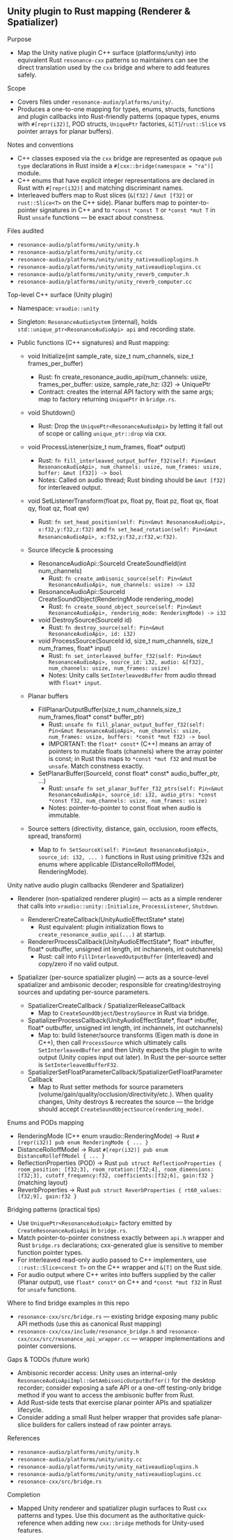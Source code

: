 ## Unity plugin to Rust mapping (Renderer & Spatializer)

Purpose
- Map the Unity native plugin C++ surface (platforms/unity) into equivalent Rust `resonance-cxx` patterns so maintainers can see the direct translation used by the `cxx` bridge and where to add features safely.

Scope
- Covers files under `resonance-audio/platforms/unity/`.
- Produces a one-to-one mapping for types, enums, structs, functions and plugin callbacks into Rust-friendly patterns (opaque types, enums with `#[repr(i32)]`, POD structs, `UniquePtr` factories, `&[T]`/`rust::Slice` vs pointer arrays for planar buffers).

Notes and conventions
- C++ classes exposed via the `cxx` bridge are represented as opaque `pub type` declarations in Rust inside a `#[cxx::bridge(namespace = "ra")]` module.
- C++ enums that have explicit integer representations are declared in Rust with `#[repr(i32)]` and matching discriminant names.
- Interleaved buffers map to Rust slices (`&[f32]` / `&mut [f32]` or `rust::Slice<T>` on the C++ side). Planar buffers map to pointer-to-pointer signatures in C++ and to `*const *const T` or `*const *mut T` in Rust `unsafe` functions — be exact about constness.

Files audited
- `resonance-audio/platforms/unity/unity.h`
- `resonance-audio/platforms/unity/unity.cc`
- `resonance-audio/platforms/unity/unity_nativeaudioplugins.h`
- `resonance-audio/platforms/unity/unity_nativeaudioplugins.cc`
- `resonance-audio/platforms/unity/unity_reverb_computer.h`
- `resonance-audio/platforms/unity/unity_reverb_computer.cc`

Top-level C++ surface (Unity plugin)
- Namespace: `vraudio::unity`
- Singleton: `ResonanceAudioSystem` (internal), holds `std::unique_ptr<ResonanceAudioApi> api` and recording state.

- Public functions (C++ signatures) and Rust mapping:
  - void Initialize(int sample_rate, size_t num_channels, size_t frames_per_buffer)
    - Rust: fn create_resonance_audio_api(num_channels: usize, frames_per_buffer: usize, sample_rate_hz: i32) -> UniquePtr<ResonanceAudioApi>
    - Contract: creates the internal API factory with the same args; map to factory returning `UniquePtr` in `bridge.rs`.

  - void Shutdown()
    - Rust: Drop the `UniquePtr<ResonanceAudioApi>` by letting it fall out of scope or calling `unique_ptr::drop` via cxx.

  - void ProcessListener(size_t num_frames, float* output)
    - Rust: `fn fill_interleaved_output_buffer_f32(self: Pin<&mut ResonanceAudioApi>, num_channels: usize, num_frames: usize, buffer: &mut [f32]) -> bool`
    - Notes: Called on audio thread; Rust binding should be `&mut [f32]` for interleaved output.

  - void SetListenerTransform(float px, float py, float pz, float qx, float qy, float qz, float qw)
    - Rust: `fn set_head_position(self: Pin<&mut ResonanceAudioApi>, x:f32,y:f32,z:f32)` and `fn set_head_rotation(self: Pin<&mut ResonanceAudioApi>, x:f32,y:f32,z:f32,w:f32)`.

  - Source lifecycle & processing
    - ResonanceAudioApi::SourceId CreateSoundfield(int num_channels)
      - Rust: `fn create_ambisonic_source(self: Pin<&mut ResonanceAudioApi>, num_channels: usize) -> i32`
    - ResonanceAudioApi::SourceId CreateSoundObject(RenderingMode rendering_mode)
      - Rust: `fn create_sound_object_source(self: Pin<&mut ResonanceAudioApi>, rendering_mode: RenderingMode) -> i32`
    - void DestroySource(SourceId id)
      - Rust: `fn destroy_source(self: Pin<&mut ResonanceAudioApi>, id: i32)`
    - void ProcessSource(SourceId id, size_t num_channels, size_t num_frames, float* input)
      - Rust: `fn set_interleaved_buffer_f32(self: Pin<&mut ResonanceAudioApi>, source_id: i32, audio: &[f32], num_channels: usize, num_frames: usize)`
      - Notes: Unity calls `SetInterleavedBuffer` from audio thread with `float* input`.

  - Planar buffers
    - FillPlanarOutputBuffer(size_t num_channels,size_t num_frames,float* const* buffer_ptr)
      - Rust: `unsafe fn fill_planar_output_buffer_f32(self: Pin<&mut ResonanceAudioApi>, num_channels: usize, num_frames: usize, buffers: *const *mut f32) -> bool`
      - IMPORTANT: the `float* const*` (C++) means an array of pointers to mutable floats (channels) where the array pointer is const; in Rust this maps to `*const *mut f32` and must be `unsafe`. Match constness exactly.
    - SetPlanarBuffer(SourceId, const float* const* audio_buffer_ptr, ...)
      - Rust: `unsafe fn set_planar_buffer_f32_ptrs(self: Pin<&mut ResonanceAudioApi>, source_id: i32, audio_ptrs: *const *const f32, num_channels: usize, num_frames: usize)`
      - Notes: pointer-to-pointer to const float when audio is immutable.

  - Source setters (directivity, distance, gain, occlusion, room effects, spread, transform)
    - Map to `fn SetSourceX(self: Pin<&mut ResonanceAudioApi>, source_id: i32, ... )` functions in Rust using primitive f32s and enums where applicable (DistanceRolloffModel, RenderingMode).

Unity native audio plugin callbacks (Renderer and Spatializer)
- Renderer (non-spatialized renderer plugin) — acts as a simple renderer that calls into `vraudio::unity::Initialize`, `ProcessListener`, `Shutdown`.
  - RendererCreateCallback(UnityAudioEffectState* state)
    - Rust equivalent: plugin initialization flows to `create_resonance_audio_api(...)` at startup.
  - RendererProcessCallback(UnityAudioEffectState*, float* inbuffer, float* outbuffer, unsigned int length, int inchannels, int outchannels)
    - Rust: call into `FillInterleavedOutputBuffer` (interleaved) and copy/zero if no valid output.

- Spatializer (per-source spatializer plugin) — acts as a source-level spatializer and ambisonic decoder; responsible for creating/destroying sources and updating per-source parameters.
  - SpatializerCreateCallback / SpatializerReleaseCallback
    - Map to `CreateSoundObject`/`DestroySource` in Rust via bridge.
  - SpatializerProcessCallback(UnityAudioEffectState*, float* inbuffer, float* outbuffer, unsigned int length, int inchannels, int outchannels)
    - Map to: build listener/source transforms (Eigen math is done in C++), then call `ProcessSource` which ultimately calls `SetInterleavedBuffer` and then Unity expects the plugin to write output (Unity copies input out later). In Rust the per-source setter is `SetInterleavedBufferF32`.
  - SpatializerSetFloatParameterCallback/SpatializerGetFloatParameterCallback
    - Map to Rust setter methods for source parameters (volume/gain/quality/occlusion/directivity/etc.). When quality changes, Unity destroys & recreates the source — the bridge should accept `CreateSoundObjectSource(rendering_mode)`.

Enums and PODs mapping
- RenderingMode (C++ enum vraudio::RenderingMode) -> Rust `#[repr(i32)] pub enum RenderingMode { ... }`
- DistanceRolloffModel -> Rust `#[repr(i32)] pub enum DistanceRolloffModel { ... }`
- ReflectionProperties (POD) -> Rust `pub struct ReflectionProperties { room_position: [f32;3], room_rotation:[f32;4], room_dimensions:[f32;3], cutoff_frequency:f32, coefficients:[f32;6], gain:f32 }` (matching layout)
- ReverbProperties -> Rust `pub struct ReverbProperties { rt60_values:[f32;9], gain:f32 }`

Bridging patterns (practical tips)
- Use `UniquePtr<ResonanceAudioApi>` factory emitted by `CreateResonanceAudioApi` in `bridge.rs`.
- Match pointer-to-pointer constness exactly between `api.h` wrapper and Rust `bridge.rs` declarations; cxx-generated glue is sensitive to member function pointer types.
- For interleaved read-only audio passed to C++ implementers, use `::rust::Slice<const T>` on the C++ wrapper and `&[T]` on the Rust side.
- For audio output where C++ writes into buffers supplied by the caller (Planar output), use `float* const*` on C++ and `*const *mut f32` in Rust for `unsafe` functions.

Where to find bridge examples in this repo
- `resonance-cxx/src/bridge.rs` — existing bridge exposing many public API methods (use this as canonical Rust mapping)
- `resonance-cxx/cxx/include/resonance_bridge.h` and `resonance-cxx/cxx/src/resonance_api_wrapper.cc` — wrapper implementations and pointer conversions.

Gaps & TODOs (future work)
- Ambisonic recorder access: Unity uses an internal-only `ResonanceAudioApiImpl::GetAmbisonicOutputBuffer()` for the desktop recorder; consider exposing a safe API or a one-off testing-only bridge method if you want to access the ambisonic buffer from Rust.
- Add Rust-side tests that exercise planar pointer APIs and spatializer lifecycle.
- Consider adding a small Rust helper wrapper that provides safe planar-slice builders for callers instead of raw pointer arrays.

References
- `resonance-audio/platforms/unity/unity.h`
- `resonance-audio/platforms/unity/unity.cc`
- `resonance-audio/platforms/unity/unity_nativeaudioplugins.h`
- `resonance-audio/platforms/unity/unity_nativeaudioplugins.cc`
- `resonance-cxx/src/bridge.rs`

Completion
- Mapped Unity renderer and spatializer plugin surfaces to Rust `cxx` patterns and types. Use this document as the authoritative quick-reference when adding new `cxx::bridge` methods for Unity-used features.
